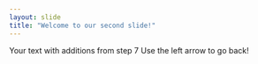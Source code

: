 ```yaml
---
layout: slide
title: "Welcome to our second slide!"
---
```

Your text with additions from step 7
Use the left arrow to go back!
